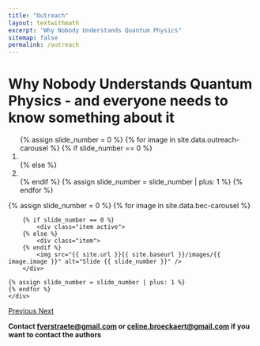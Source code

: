 ```yaml
---
title: "Outreach"
layout: textwithmath
excerpt: "Why Nobody Understands Quantum Physics"
sitemap: false
permalink: /outreach
---
```



# Why Nobody Understands Quantum Physics - and everyone needs to know something about it




<div markdown="0" id="carousel" class="carousel slide" data-ride="carousel" data-interval="5000" data-pause="hover" >
    <!-- Menu -->
    <ol class="carousel-indicators">
        {% assign slide_number = 0 %}
        {% for image in site.data.outreach-carousel %}
        {% if slide_number == 0 %}
            <li data-target="#carousel" data-slide-to="{{ slide_number }}" class="active"></li>
        {% else %}
        <li data-target="#carousel" data-slide-to="{{ slide_number }}"></li>
        {% endif %}
        {% assign slide_number = slide_number | plus: 1 %}
        {% endfor %}
    </ol>
    <!-- Items -->
    <div class="carousel-inner" markdown="0">
    {% assign slide_number = 0 %}
    {% for image in site.data.bec-carousel %}

        {% if slide_number == 0 %}
            <div class="item active">
        {% else %}
            <div class="item">
        {% endif %}
            <img src="{{ site.url }}{{ site.baseurl }}/images/{{ image.image }}" alt="Slide {{ slide_number }}" />
        </div>

    {% assign slide_number = slide_number | plus: 1 %}
    {% endfor %}
    </div>
  <a class="left carousel-control" href="#carousel" role="button" data-slide="prev">
    <span class="glyphicon glyphicon-chevron-left" aria-hidden="true"></span>
    <span class="sr-only">Previous</span>
  </a>
  <a class="right carousel-control" href="#carousel" role="button" data-slide="next">
    <span class="glyphicon glyphicon-chevron-right" aria-hidden="true"></span>
    <span class="sr-only">Next</span>
  </a>
</div>


<b> Contact fverstraete@gmail.com or celine.broeckaert@gmail.com if you want to contact the authors  </b>
